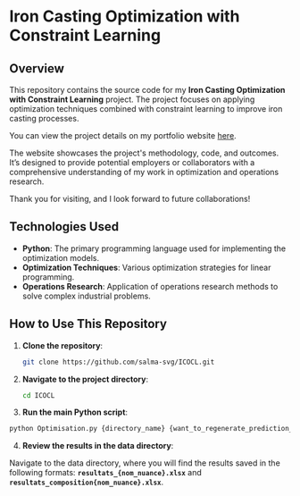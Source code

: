 # Iron Casting Optimization with Constraint Learning

## Overview

This repository contains the source code for my **Iron Casting Optimization with Constraint Learning** project. The project focuses on applying optimization techniques combined with constraint learning to improve iron casting processes.

You can view the project details on my portfolio website [here](https://salma-svg.github.io/projects/OCL/).

The website showcases the project's methodology, code, and outcomes. It’s designed to provide potential employers or collaborators with a comprehensive understanding of my work in optimization and operations research.

Thank you for visiting, and I look forward to future collaborations!

## Technologies Used

- **Python**: The primary programming language used for implementing the optimization models.
- **Optimization Techniques**: Various optimization strategies for linear programming.
- **Operations Research**: Application of operations research methods to solve complex industrial problems.

## How to Use This Repository

1. **Clone the repository**:
   ```bash
   git clone https://github.com/salma-svg/ICOCL.git
   ```
2. **Navigate to the project directory**:
   ````bash
   cd ICOCL
3. **Run the main Python script**:
  ```bash
python Optimisation.py {directory_name} {want_to_regenerate_prediction_model} {iron_cast_name}
```
4. **Review the results in the data directory**:

Navigate to the data directory, where you will find the results saved in the following formats: **`resultats_{nom_nuance}.xlsx`** and **`resultats_composition{nom_nuance}.xlsx`**.
